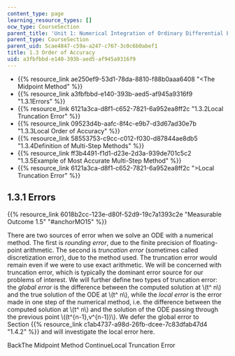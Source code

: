 ```yaml
---
content_type: page
learning_resource_types: []
ocw_type: CourseSection
parent_title: 'Unit 1: Numerical Integration of Ordinary Differential Equations'
parent_type: CourseSection
parent_uid: 5cae4847-c59a-a247-c767-3c0c6b0abef1
title: 1.3 Order of Accuracy
uid: a3fbfbbd-e140-393b-aed5-af945a9316f9
---
```


*   {{% resource_link ae250ef9-53d1-78da-8810-f88b0aaa6408 "\<The Midpoint Method" %}}
*   {{% resource_link a3fbfbbd-e140-393b-aed5-af945a9316f9 "1.3.1Errors" %}}
*   {{% resource_link 6121a3ca-d8f1-c652-7821-6a952ea8ff2c "1.3.2Local Truncation Error" %}}
*   {{% resource_link 09523d4b-aafc-8f4c-e9b7-d3d67ad30e7b "1.3.3Local Order of Accuracy" %}}
*   {{% resource_link 58553753-c9cc-c012-f030-d87844ae8db5 "1.3.4Definition of Multi-Step Methods" %}}
*   {{% resource_link ff3b4491-f1d1-d23e-2d3a-939de701c5c2 "1.3.5Example of Most Accurate Multi-Step Method" %}}
*   {{% resource_link 6121a3ca-d8f1-c652-7821-6a952ea8ff2c "\>Local Truncation Error" %}}

1.3.1 Errors
------------

{{% resource_link 6018b2cc-123e-d80f-52d9-19c7a1393c2e "Measurable Outcome 1.5" "#anchorMO15" %}}

There are two sources of error when we solve an ODE with a numerical method. The first is _rounding error_, due to the finite precision of floating-point arithmetic. The second is _truncation error_ (sometimes called discretization error), due to the method used. The truncation error would remain even if we were to use exact arithmetic. We will be concerned with truncation error, which is typically the dominant error source for our problems of interest. We will further define two types of truncation error: the _global error_ is the difference between the computed solution at \\(t^ n\\) and the true solution of the ODE at \\(t^ n\\), while the _local error_ is the error made in one step of the numerical method, i.e. the difference between the computed solution at \\(t^ n\\) and the solution of the ODE passing through the previous point \\((t^{n-1},v^{n-1})\\). We defer the global error to Section {{% resource_link c1ab4737-a98d-26fb-dcee-7c83dfab47d4 "1.4.2" %}} and will investigate the local error here.

BackThe Midpoint Method ContinueLocal Truncation Error